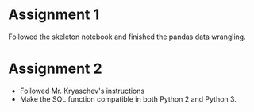 # Assignment 1

Followed the skeleton notebook and finished the pandas data wrangling.

# Assignment 2

- Followed Mr. Kryaschev's instructions
- Make the SQL function compatible in both Python 2 and Python 3.